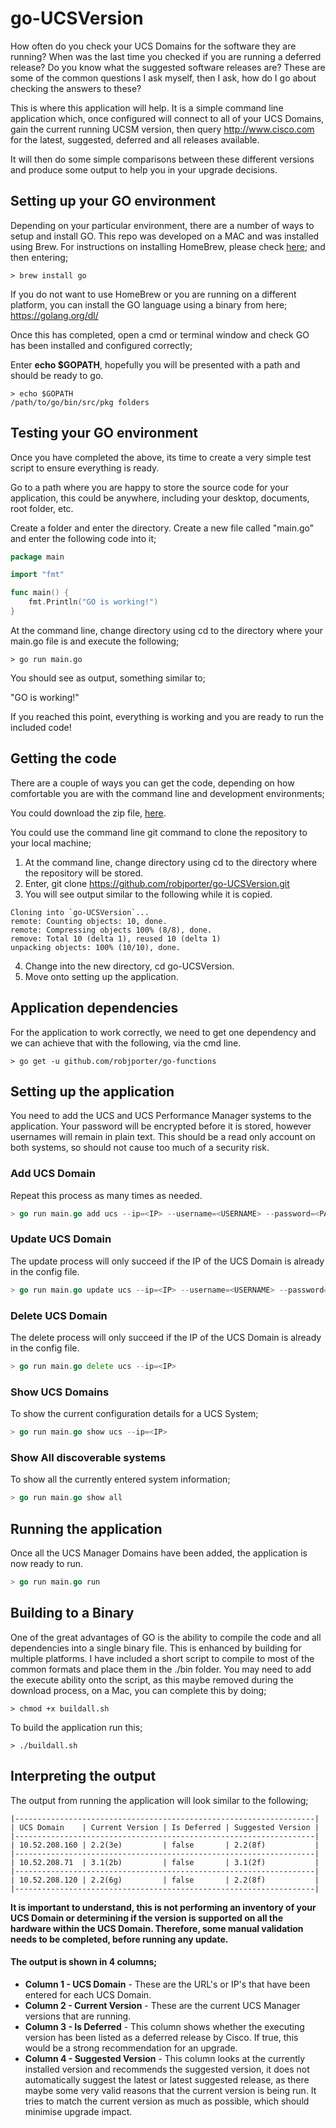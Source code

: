 # go-UCSVersion
How often do you check your UCS Domains for the software they are running? When was the last time you checked if you are running a deferred release? Do you know what the suggested software releases are?
These are some of the common questions I ask myself, then I ask, how do I go about checking the answers to these?

This is where this application will help.  It is a simple command line application which, once configured will connect to all of your UCS Domains, gain the current running UCSM version, then query http://www.cisco.com for the latest, suggested, deferred and all releases available.

It will then do some simple comparisons between these different versions and produce some output to help you in your upgrade decisions.

## Setting up your GO environment
Depending on your particular environment, there are a number of ways to setup and install GO.  This repo was developed on a MAC and was installed using Brew.  For instructions on installing HomeBrew, please check [here](https://brew.sh/); and then entering;
```fish
> brew install go
```

If you do not want to use HomeBrew or you are running on a different platform, you can install the GO language using a binary from here;
https://golang.org/dl/

Once this has completed, open a cmd or terminal window and check GO has been installed and configured correctly;

Enter <b>echo $GOPATH</b>, hopefully you will be presented with a path and should be ready to go.

```fish
> echo $GOPATH
/path/to/go/bin/src/pkg folders
```

## Testing your GO environment
Once you have completed the above, its time to create a very simple test script to ensure everything is ready.

Go to a path where you are happy to store the source code for your application, this could be anywhere, including your desktop, documents, root folder, etc.

Create a folder and enter the directory.  Create a new file called "main.go" and enter the following code into it;

```go
package main

import "fmt"

func main() {
    fmt.Println("GO is working!")
}
```

At the command line, change directory using cd to the directory where your main.go file is and execute the following;
```fish
> go run main.go
```

You should see as output, something similar to;

"GO is working!"

If you reached this point, everything is working and you are ready to run the included code!

## Getting the code
There are a couple of ways you can get the code, depending on how comfortable you are with the command line and development environments;

You could download the zip file, [here](https://github.com/robjporter/go-UCSVersion/archive/master.zip).

You could use the command line git command to clone the repository to your local machine;
1. At the command line, change directory using cd to the directory where the repository will be stored.
2. Enter, git clone https://github.com/robjporter/go-UCSVersion.git
3. You will see output similar to the following while it is copied.
```fish
Cloning into `go-UCSVersion`...
remote: Counting objects: 10, done.
remote: Compressing objects 100% (8/8), done.
remove: Total 10 (delta 1), reused 10 (delta 1)
unpacking objects: 100% (10/10), done.
```
4. Change into the new directory, cd go-UCSVersion.
5. Move onto setting up the application.

## Application dependencies
For the application to work correctly, we need to get one dependency and we can achieve that with the following, via the cmd line.
```fish
> go get -u github.com/robjporter/go-functions
```

## Setting up the application
You need to add the UCS and UCS Performance Manager systems to the application.  Your password will be encrypted before it is stored, however usernames will remain in plain text.  This should be a read only account on both systems, so should not cause too much of a security risk.

### Add UCS Domain
Repeat this process as many times as needed.
```go
> go run main.go add ucs --ip=<IP> --username=<USERNAME> --password=<PASSWORD>
```

### Update UCS Domain
The update process will only succeed if the IP of the UCS Domain is already in the config file.
```go
> go run main.go update ucs --ip=<IP> --username=<USERNAME> --password=<PASSWORD>
```

### Delete UCS Domain
The delete process will only succeed if the IP of the UCS Domain is already in the config file.
```go
> go run main.go delete ucs --ip=<IP>
```
### Show UCS Domains
To show the current configuration details for a UCS System;
```go
> go run main.go show ucs --ip=<IP>
```

### Show All discoverable systems
To show all the currently entered system information;
```go
> go run main.go show all
```

## Running the application
Once all the UCS Manager Domains have been added, the application is now ready to run.
```go
> go run main.go run
```

## Building to a Binary
One of the great advantages of GO is the ability to compile the code and all dependencies into a single binary file.  This is enhanced by building for multiple platforms.  I have included a short script to compile to most of the common formats and place them in the ./bin folder.  You may need to add the execute ability onto the script, as this maybe removed during the download process, on a Mac, you can complete this by doing;
```fish
> chmod +x buildall.sh
```
To build the application run this;
```fish
> ./buildall.sh
```

## Interpreting the output
The output from running the application will look similar to the following;
```fish
|-------------------------------------------------------------------|
| UCS Domain    | Current Version | Is Deferred | Suggested Version |
|-------------------------------------------------------------------|
| 10.52.208.160 | 2.2(3e)         | false       | 2.2(8f)           |
|-------------------------------------------------------------------|
| 10.52.208.71  | 3.1(2b)         | false       | 3.1(2f)           |
|-------------------------------------------------------------------|
| 10.52.208.120 | 2.2(6g)         | false       | 2.2(8f)           |
|-------------------------------------------------------------------|
```

**It is important to understand, this is not performing an inventory of your UCS Domain or determining if the version is supported on all the hardware within the UCS Domain.  Therefore, some manual validation needs to be completed, before running any update.**

#### The output is shown in 4 columns;
* **Column 1 - UCS Domain** - These are the URL's or IP's that have been entered for each UCS Domain.
* **Column 2 - Current Version** - These are the current UCS Manager versions that are running.
* **Column 3 - Is Deferred** - This column shows whether the executing version has been listed as a deferred release by Cisco.  If true, this would be a strong recommendation for an upgrade.
* **Column 4 - Suggested Version** - This column looks at the currently installed version and recommends the suggested version, it does not automatically suggest the latest or latest suggested release, as there maybe some very valid reasons that the current version is being run.  It tries to match the current version as much as possible, which should minimise upgrade impact.